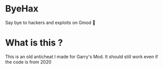 # ByeHax
Say bye to hackers and exploits on Gmod 👋

# What is this ?
This is an old anticheat I made for Garry's Mod.
It should still work even if the code is from 2020
